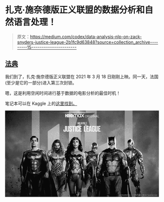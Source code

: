 # 扎克·施奈德版正义联盟的数据分析和自然语言处理！

> 原文：<https://medium.com/codex/data-analysis-nlp-on-zack-snyders-justice-league-2b1fc9d63848?source=collection_archive---------15----------------------->

## [法典](http://medium.com/codex)

我们到了，扎克·施奈德版正义联盟在 2021 年 3 月 18 日刚刚上映。同一天，法国(至少是它的一部分)进入第三次封锁。

嗯，这是利用空闲时间进行基于数据的电影分析的最佳时机！

笔记本可以在 Kaggle 上的[这里找到。](https://www.kaggle.com/davidjmartins/zack-snyder-s-justice-league-analysis-lnp)

![](img/be9280d759f0c23edb0348bc3442597a.png)